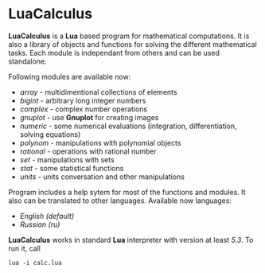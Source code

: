 # LuaCalculus
**LuaCalculus** is a **Lua** based program for mathematical computations. It is also a library of objects and functions for solving the different mathematical tasks. Each module is independant from others and can be used standalone.

Following modules are available now:
* _array_ - multidimentional collections of elements
* _bigint_ - arbitrary long integer numbers
* _complex_ - complex number operations
* _gnuplot_ - use **Gnuplot** for creating images
* _numeric_ - some numerical evaluations (integration, differentiation, solving equations)
* _polynom_ - manipulations with polynomial objects
* _rational_ - operations with rational number
* _set_ - manipulations with sets
* _stat_ - some statistical functions
* _units_ - units conversation and other manipulations

Program includes a help sytem for most of the functions and modules. It also can be translated to other languages. Available now languages:
* _English (default)_
* _Russian (ru)_

**LuaCalculus** works in standard **Lua** interpreter with version at least _5.3_. To run it, call

    lua -i calc.lua
